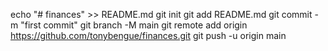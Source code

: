 echo "# finances" >> README.md
git init
git add README.md
git commit -m "first commit"
git branch -M main
git remote add origin https://github.com/tonybengue/finances.git
git push -u origin main